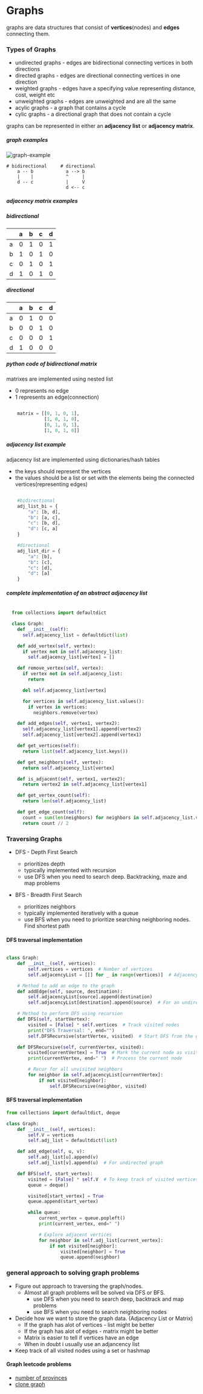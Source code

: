 # Graphs

graphs are data structures that consist of **vertices**(nodes) and **edges** connecting them.

### Types of Graphs 

  - undirected graphs - edges are bidirectional connecting vertices in both directions
  - directed graphs - edges are directional connecting vertices in one direction
  - weighted graphs - edges have a specifying value representing distance, cost, weight etc
  - unweighted graphs - edges are unweighted and are all the same
  - acylic graphs - a graph that contains a cycle 
  - cylic graphs - a directional graph that does not contain a cycle 

graphs can be represented in either an **adjacency list** or **adjacency matrix**. 

##### graph examples 
![graph-example](/images/graph-one.png)

```
# bidirectional     # directional
    a -- b            a --> b
    |    |            ^     |
    d -- c            |     V
                      d <-- c
```




##### adjacency matrix examples

##### bidirectional

|   | a | b | c | d |
|:--|:--|:--|:--|:--|
|a  | 0 | 1 | 0 | 1 |
|b  | 1 | 0 | 1 | 0 |
|c  | 0 | 1 | 0 | 1 |
|d  | 1 | 0 | 1 | 0 |

##### directional

|   | a | b | c | d |
|:--|:--|:--|:--|:--|
|a  | 0 | 1 | 0 | 0 |
|b  | 0 | 0 | 1 | 0 |
|c  | 0 | 0 | 0 | 1 |
|d  | 1 | 0 | 0 | 0 |


##### python code of bidirectional matrix 

matrixes are implemented using nested list
  * 0 represents no edge
  * 1 represents an edge(connection)

```python

    matrix = [[0, 1, 0, 1],
              [1, 0, 1, 0],
              [0, 1, 0, 1],
              [1, 0, 1, 0]]
```


##### adjacency list example 

adjacency list are implemented using dictionaries/hash tables
  *  the keys should represent the vertices
  *  the values should be a list or set with the elements being the connected vertices(representing edges)

```python

    #bidirectional
    adj_list_bi = {
        "a": [b, d],
        "b": [a, c],
        "c": [b, d],
        "d": [c, a]
    }

    #directional
    adj_list_dir = {
        "a": [b],
        "b": [c],
        "c": [d],
        "d": [a]
    }

```

##### complete implementation of an abstract adjacency list 

```python

  from collections import defaultdict

  class Graph:
    def __init__(self):
      self.adjacency_list = defaultdict(list)

    def add_vertex(self, vertex):
      if vertex not in self.adjacency_list:
        self.adjacency_list[vertex] = []

    def remove_vertex(self, vertex):
      if vertex not in self.adjacency_list:
        return

      del self.adjacency_list[vertex]

      for vertices in self.adjacency_list.values():
        if vertex in vertices:
          neighbors.remove(vertex)

    def add_edges(self, vertex1, vertex2):
      self.adjacency_list[vertex1].append(vertex2)
      self.adjacency_list[vertex2].append(vertex1)

    def get_vertices(self):
      return list(self.adjacency_list.keys())

    def get_neighbors(self, vertex):
      return self.adjacency_list[vertex]

    def is_adjacent(self, vertex1, vertex2):
      return vertex2 in self.adjacency_list[vertex1]

    def get_vertex_count(self):
      return len(self.adjacency_list)

    def get_edge_count(self):
      count = sum(len(neighbors) for neighbors in self.adjacency_list.values())
      return count // 2


```

### Traversing Graphs
  - DFS - Depth First Search
    -  prioritizes depth
    -  typically implemented with recursion
    -  use DFS when you need to search deep. Backtracking, maze and map problems
    
  - BFS - Breadth First Search
    - prioritizes neighbors
    - typically implemented iteratively with a queue
    - use BFS when you need to prioritize searching neighboring nodes. Find shortest path

#### DFS traversal implementation

```python

class Graph:
    def __init__(self, vertices):
        self.vertices = vertices  # Number of vertices
        self.adjacencyList = [[] for _ in range(vertices)]  # Adjacency list

    # Method to add an edge to the graph
    def addEdge(self, source, destination):
        self.adjacencyList[source].append(destination)
        self.adjacencyList[destination].append(source)  # For an undirected graph

    # Method to perform DFS using recursion
    def DFS(self, startVertex):
        visited = [False] * self.vertices  # Track visited nodes
        print("DFS Traversal: ", end="")
        self.DFSRecursive(startVertex, visited)  # Start DFS from the given vertex

    def DFSRecursive(self, currentVertex, visited):
        visited[currentVertex] = True  # Mark the current node as visited
        print(currentVertex, end=" ")  # Process the current node

        # Recur for all unvisited neighbors
        for neighbor in self.adjacencyList[currentVertex]:
            if not visited[neighbor]:
                self.DFSRecursive(neighbor, visited)


```

#### BFS traversal implementation

```python
from collections import defaultdict, deque

class Graph:
    def __init__(self, vertices):
        self.V = vertices
        self.adj_list = defaultdict(list)

    def add_edge(self, u, v):
        self.adj_list[u].append(v)
        self.adj_list[v].append(u)  # For undirected graph

    def BFS(self, start_vertex):
        visited = [False] * self.V  # To keep track of visited vertices
        queue = deque()

        visited[start_vertex] = True
        queue.append(start_vertex)

        while queue:
            current_vertex = queue.popleft()
            print(current_vertex, end=" ")

            # Explore adjacent vertices
            for neighbor in self.adj_list[current_vertex]:
                if not visited[neighbor]:
                    visited[neighbor] = True
                    queue.append(neighbor)

```


### general approach to solving graph problems

- Figure out approach to traversing the graph/nodes.
  - Almost all graph problems will be solved via DFS or BFS.
    - use DFS when you need to search deep, backtrack and map problems
    - use BFS when you need to search neighboring nodes
- Decide how we want to store the graph data. (Adjacency List or Matrix)
  - If the graph has alot of vertices - list might be better
  - If the graph has alot of edges - matrix might be better
  - Matrix is easier to tell if vertices have an edge
  - When in doubt i usually use an adjancency list
- Keep track of all visited nodes using a set or hashmap 


#### Graph leetcode problems

- [number of provinces](https://leetcode.com/problems/number-of-provinces/description/?envType=problem-list-v2&envId=graph)
- [clone graph](https://leetcode.com/problems/clone-graph/description/?envType=problem-list-v2&envId=graph)
